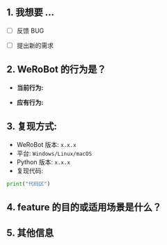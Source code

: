 <!--
请注意：不规范的问题会被部署的 issue bot 自动关闭。
Issue tracker 只用于反馈 bug 和 feature request。
与 WeRoBot 用法相关的问题请加入主页上的 QQ 群讨论或在 SegmentFault 社区提问。
在提问前请仔细阅读我们的文档，并推荐阅读《提问的智慧》：
https://github.com/ruby-china/How-To-Ask-Questions-The-Smart-Way/blob/master/README-zh_CN.md
-->

## 1. 我想要 ...
<!-- 在选项的方括号中加入 x 选中，如 - [x] 反馈 BUG -->
  - [ ] 反馈 BUG
  - [ ] 提出新的需求
  
  
## 2. WeRoBot 的行为是？
<!-- 若是上报 bug 请给出具体行为的描述，若是 feature request 可以不填 -->
  * **当前行为:**
  
  * **应有行为:**


## 3. 复现方式:
<!-- 若是上报 bug 请给出具体复现方式，若是 feature request 可以不填 -->
  * WeRoBot 版本: ```x.x.x```
  * 平台: ```Windows/Linux/macOS```
  * Python 版本: ```x.x.x```
  * 复现代码:
  ``` python
  print("代码区")
  ```
  
  
## 4. feature 的目的或适用场景是什么？
<!-- 若是上报 bug 可以不填，若是 feature request 请仔细思考，您所发表的内容直接影响 feature 是否会被接纳 -->


## 5. 其他信息
<!-- 其他例如 bug 修复建议、相关 issue 或 PR 的引用等信息，若没有可以不填 -->